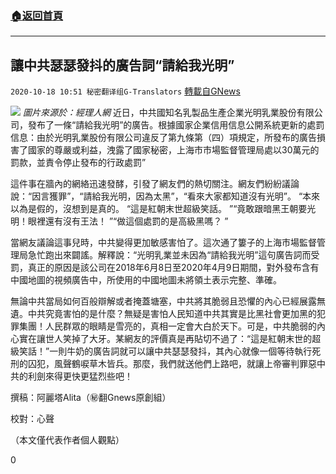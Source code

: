 ###  [:house:返回首頁](https://github.com/ourhimalayas/txt)
---

## 讓中共瑟瑟發抖的廣告詞“請給我光明”
`2020-10-18 10:51 秘密翻译组G-Translators` [轉載自GNews](https://gnews.org/zh-hant/432232/)

![]()![](https://s3.amazonaws.com/gnews-media-offload/wp-content/uploads/2020/10/18104433/light.png)
*圖片來源於：經理人網*
近日，中共國知名乳製品生產企業光明乳業股份有限公司，發布了一條“請給我光明”的廣告。根據國家企業信用信息公開系統更新的處罰信息：由於光明乳業股份有限公司違反了第九條第（四）項規定，所發布的廣告損害了國家的尊嚴或利益，洩露了國家秘密，上海市市場監督管理局處以30萬元的罰款，並責令停止發布的行政處罰”

這件事在牆內的網絡迅速發酵，引發了網友們的熱切關注。網友們紛紛議論說：“因言獲罪”，“請給我光明，因為太黑”，“看來大家都知道沒有光明”。 “本來以為是假的，沒想到是真的。 “這是紅朝末世超級笑話。 ”“竟敢跟暗黑王朝要光明！眼裡還有沒有王法！ ”“做這個處罰的是高級黑嗎？ ”

當網友議論這事兒時，中共變得更加敏感害怕了。這次通了簍子的上海市場監督管理局急忙跑出來闢謠。解釋說：“光明乳業並未因為“請給我光明”這句廣告詞而受罰，真正的原因是該公司在2018年6月8日至2020年4月9日期間，對外發布含有中國地圖的視頻廣告中，所使用的中國地圖未將領土表示完整、準確。

無論中共當局如何百般辯解或者掩蓋塘塞，中共將其脆弱且恐懼的內心已經展露無遺。中共究竟害怕的是什麼？無疑是害怕人民知道中共其實是比黑社會更加黑的犯罪集團！人民群眾的眼睛是雪亮的，真相一定會大白於天下。可是，中共脆弱的內心實在讓世人笑掉了大牙。某網友的評價真是再貼切不過了：“這是紅朝末世的超級笑話！”一則牛奶的廣告詞就可以讓中共瑟瑟發抖，其內心就像一個等待執行死刑的囚犯，風聲鶴唳草木皆兵。那麼，我們就送他們上路吧，就讓上帝審判罪惡中共的利劍來得更快更猛烈些吧！

撰稿：阿麗塔Alita（㊙️翻Gnews原創組）

校對：心聲

（本文僅代表作者個人觀點）

0
